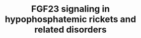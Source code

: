 ---
annotations:
- id: PW:0001181
  parent: regulatory pathway
  type: Pathway Ontology
  value: altered fibroblast growth factor 23 signaling pathway
- id: CL:0000062
  parent: native cell
  type: Cell Type Ontology
  value: osteoblast
- id: DOID:2339
  type: Disease Ontology
  value: Crouzon syndrome
- id: DOID:0110915
  parent: genetic disease
  type: Disease Ontology
  value: childhood hypophosphatasia
- id: DOID:10609
  type: Disease Ontology
  value: rickets
- id: DOID:14705
  parent: genetic disease
  type: Disease Ontology
  value: Pfeiffer syndrome
- id: DOID:0050445
  parent: genetic disease
  type: Disease Ontology
  value: X-linked dominant hypophosphatemic rickets
- id: DOID:0110913
  parent: genetic disease
  type: Disease Ontology
  value: adult hypophosphatasia
- id: DOID:0060703
  parent: genetic disease
  type: Disease Ontology
  value: Muenke Syndrome
- id: DOID:4480
  type: Disease Ontology
  value: achondroplasia
- id: DOID:0080041
  parent: genetic disease
  type: Disease Ontology
  value: hypochondroplasia
authors:
- Rlee
- Azankl
- Khanspers
- Eweitz
- Egonw
citedin:
- link: PMC9537444
  title: Bioinformatics and systems-biology analysis to determine the effects of Coronavirus
    disease 2019 on patients with allergic asthma (2022)
communities:
- ONTOX
- SkeletalDysplasia
description: Hypophosphatemic rickets refers to a group of rare genetic disorders
  characterised by  clinical and radiographical features similar to rickets but caused
  by abnormalities in phosphate metabolism. The most common form, X-linked hypophosphatemic
  rickets (XLH), is caused by inactivating mutations in the PHEX gene, which encodes
  the phosphate-regulating neutral endopeptidase PHEX.  Patients with XLH have elevated
  levels of fibroblast growth factor 23 (FGF23), which is thought to mediate many
  of the clinical manifestations of the disease. Elevated FGF23 levels have also been
  observed in other hypophosphatemic disorders, yet the role of FGF23 in the pathophysiology
  of these disorders is incompletely understood. This pathway illustrates hypophosphatemic
  and autocrine/paracrine molecular pathways that have been proposed to link FGF23
  to the bone abnormalities observed in XLH and related disorders. For further details,
  see [Beck-Nielsen et al](https://www.ncbi.nlm.nih.gov/pubmed/30808384).
last-edited: 2025-07-28
ndex: 2ebc725b-8b6d-11eb-9e72-0ac135e8bacf
organisms:
- Homo sapiens
redirect_from:
- /index.php/Pathway:WP4790
- /instance/WP4790
- /instance/WP4790_r140103
revision: r140103
schema-jsonld:
- '@context': https://schema.org/
  '@id': https://wikipathways.github.io/pathways/WP4790.html
  '@type': Dataset
  creator:
    '@type': Organization
    name: WikiPathways
  description: Hypophosphatemic rickets refers to a group of rare genetic disorders
    characterised by  clinical and radiographical features similar to rickets but
    caused by abnormalities in phosphate metabolism. The most common form, X-linked
    hypophosphatemic rickets (XLH), is caused by inactivating mutations in the PHEX
    gene, which encodes the phosphate-regulating neutral endopeptidase PHEX.  Patients
    with XLH have elevated levels of fibroblast growth factor 23 (FGF23), which is
    thought to mediate many of the clinical manifestations of the disease. Elevated
    FGF23 levels have also been observed in other hypophosphatemic disorders, yet
    the role of FGF23 in the pathophysiology of these disorders is incompletely understood.
    This pathway illustrates hypophosphatemic and autocrine/paracrine molecular pathways
    that have been proposed to link FGF23 to the bone abnormalities observed in XLH
    and related disorders. For further details, see [Beck-Nielsen et al](https://www.ncbi.nlm.nih.gov/pubmed/30808384).
  keywords:
  - 25-Hydroxyvitamin D
  - ALPL
  - CCND1
  - CDKN1A
  - CYP11B2
  - CYP24A1
  - CYP27B1
  - Ca²⁺
  - DMP1
  - ENPP1
  - FAM20C
  - FGF23
  - FGFR2
  - FGFR3
  - GALNT3
  - KL
  - NFKB1
  - NFKB2
  - ORAI1
  - PHEX
  - PTH
  - Phosphorous
  - Pyrophosphate
  - ROS1
  - SLC34A1
  - SLC34A3
  - SPP1
  license: CC0
  name: FGF23 signaling in hypophosphatemic rickets and related disorders
seo: CreativeWork
title: FGF23 signaling in hypophosphatemic rickets and related disorders
wpid: WP4790
---